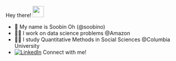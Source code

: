 Hey there! <img src="https://raw.githubusercontent.com/MartinHeinz/MartinHeinz/master/wave.gif" width="30px">


- 👋 My name is Soobin Oh (@soobino)
- 👩‍💻 I work on data science problems @Amazon 
- 👩‍🏫 I study Quantitative Methods in Social Sciences @Columbia University 
- [![LinkedIn][2.2]][2] Connect with me! 


[2.2]: https://raw.githubusercontent.com/MartinHeinz/MartinHeinz/master/linkedin-3-16.png (LinkedIn icon without padding)

[2]: https://www.linkedin.com/in/soobinoh/

<!---
soobino/soobino is a ✨ special ✨ repository because its `README.md` (this file) appears on your GitHub profile.
You can click the Preview link to take a look at your changes.
--->
